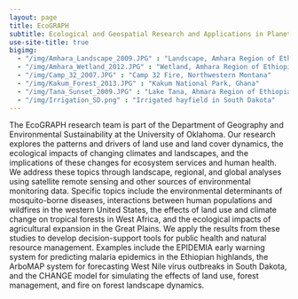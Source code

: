 ```yaml
---
layout: page
title: EcoGRAPH
subtitle: Ecological and Geospatial Research and Applications in Planetary Health
use-site-title: true
bigimg: 
  - "/img/Amhara_Landscape_2009.JPG" : "Landscape, Amhara Region of Ethiopia"
  - "/img/Amhara_Wetland_2012.JPG" : "Wetland, Amhara Region of Ethiopia"
  - "/img/Camp_32_2007.JPG" : "Camp 32 Fire, Northwestern Montana"
  - "/img/Kakum_Forest_2013.JPG" : "Kakum National Park, Ghana"
  - "/img/Tana_Sunset_2009.JPG" : "Lake Tana, Ahmara Region of Ethiopia"
  - "/img/Irrigation_SD.png" : "Irrigated hayfield in South Dakota"
---
```


The EcoGRAPH research team is part of the Department of Geography and Environmental Sustainability at the University of Oklahoma. Our research explores the patterns and drivers of land use and land cover dynamics, the ecological impacts of changing climates and landscapes, and the implications of these changes for ecosystem services and human health. We address these topics through landscape, regional, and global analyses using satellite remote sensing and other sources of environmental monitoring data. Specific topics include the environmental determinants of mosquito-borne diseases, interactions between human populations and wildfires in the western United States, the effects of land use and climate change on tropical forests in West Africa, and the ecological impacts of agricultural expansion in the Great Plains. We apply the results from these studies to develop decision-support tools for public health and natural resource management. Examples include the EPIDEMIA early warning system for predicting malaria epidemics in the Ethiopian highlands, the ArboMAP system for forecasting West Nile virus outbreaks in South Dakota, and the CHANGE model for simulating the effects of land use, forest management, and fire on forest landscape dynamics.
